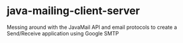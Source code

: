 # java-mailing-client-server
Messing around with the JavaMail API and email protocols to create a Send/Receive application using Google SMTP
